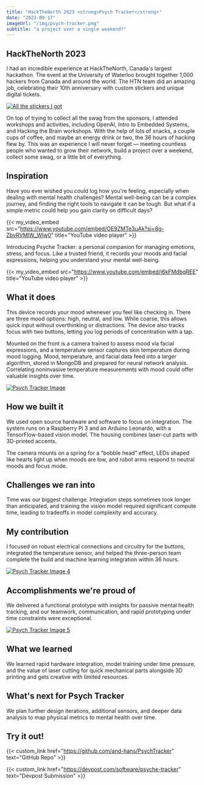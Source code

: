 ```yaml
---
title: "HackTheNorth 2023 <strong>Psych Tracker</strong>"
date: "2023-09-17"
imageUrl: "/img/psych-tracker.png"
subtitle: "a project over a single weekend?"
---
```


## HackTheNorth 2023

I had an incredible experience at HackTheNorth, Canada's largest hackathon. The event at the University of Waterloo brought together 1,000 hackers from Canada and around the world. The HTN team did an amazing job, celebrating their 10th anniversary with custom stickers and unique digital tickets.

[![All the stickers I got](/img/psych-tracker2.png)](/img/psych-tracker2.png)

On top of trying to collect all the swag from the sponsors, I attended workshops and activities, including OpenAI, Intro to Embedded Systems, and Hacking the Brain workshops. With the help of lots of snacks, a couple cups of coffee, and maybe an energy drink or two, the 36 hours of hacking flew by. This was an experience I will never forget — meeting countless people who wanted to grow their network, build a project over a weekend, collect some swag, or a little bit of everything.

## Inspiration

Have you ever wished you could log how you're feeling, especially when dealing with mental health challenges? Mental well-being can be a complex journey, and finding the right tools to navigate it can be tough. But what if a simple metric could help you gain clarity on difficult days?

{{< my_video_embed src="https://www.youtube.com/embed/OE9ZMTe3uAk?si=8g-ZbvRVMlW_WIw0" title="YouTube video player" >}}

Introducing Psyche Tracker: a personal companion for managing emotions, stress, and focus. Like a trusted friend, it records your moods and facial expressions, helping you understand your mental well-being.

{{< my_video_embed src="https://www.youtube.com/embed/i6kFMdbqREE" title="YouTube video player" >}}

## What it does

This device records your mood whenever you feel like checking in. There are three mood options: high, neutral, and low. While coarse, this allows quick input without overthinking or distractions. The device also tracks focus with two buttons, letting you log periods of concentration with a tap.

Mounted on the front is a camera trained to assess mood via facial expressions, and a temperature sensor captures skin temperature during mood logging. Mood, temperature, and facial data feed into a larger algorithm, stored in MongoDB and prepared for neural network analysis. Correlating noninvasive temperature measurements with mood could offer valuable insights over time.

[![Psych Tracker Image](/img/psych-tracker3.png)](/img/psych-tracker3.png)

## How we built it

We used open source hardware and software to focus on integration. The system runs on a Raspberry Pi 3 and an Arduino Leonardo, with a TensorFlow-based vision model. The housing combines laser-cut parts with 3D-printed accents.

The camera mounts on a spring for a "bobble head" effect, LEDs shaped like hearts light up when moods are low, and robot arms respond to neutral moods and focus mode.

## Challenges we ran into

Time was our biggest challenge. Integration steps sometimes took longer than anticipated, and training the vision model required significant compute time, leading to tradeoffs in model complexity and accuracy.

## My contribution

I focused on robust electrical connections and circuitry for the buttons, integrated the temperature sensor, and helped the three-person team complete the build and machine learning integration within 36 hours.

[![Psych Tracker Image 4](/img/psych-tracker4.png)](/img/psych-tracker4.png)

## Accomplishments we're proud of

We delivered a functional prototype with insights for passive mental health tracking, and our teamwork, communication, and rapid prototyping under time constraints were exceptional.

[![Psych Tracker Image 5](/img/psych-tracker5.png)](/img/psych-tracker5.png)

## What we learned

We learned rapid hardware integration, model training under time pressure, and the value of laser cutting for quick mechanical parts alongside 3D printing and gets creative with limited resources.

## What's next for Psych Tracker

We plan further design iterations, additional sensors, and deeper data analysis to map physical metrics to mental health over time.

## Try it out!

{{< custom_link href="https://github.com/and-hans/PsychTracker" text="GitHub Repo" >}}

{{< custom_link href="https://devpost.com/software/psyche-tracker" text="Devpost Submission" >}} 